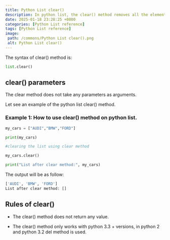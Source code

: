 ```yaml
---
title: Python List clear()
description: In python list, the clear() method removes all the elements from the given list.
date: 2025-01-18 23:28:25 +0800
categories: [Python List reference]
tags: [Python List reference]
image:
 path: /commons/Python List clear().png
 alt: Python List clear()
---
```


The syntax of clear() method is:

```python
list.clear()

```

<script type="text/javascript">
	atOptions = {
		'key' : '98858c4e91885e00ea9926beee01c03e',
		'format' : 'iframe',
		'height' : 90,
		'width' : 728,
		'params' : {}
	};
</script>
<script type="text/javascript" src="https://www.highperformanceformat.com/98858c4e91885e00ea9926beee01c03e/invoke.js"></script>
## clear() parameters

The clear method does not take any parameters as arguments.

Let see an example of the python list clear() method.

<script type="text/javascript">
	atOptions = {
		'key' : '98858c4e91885e00ea9926beee01c03e',
		'format' : 'iframe',
		'height' : 90,
		'width' : 728,
		'params' : {}
	};
</script>
<script type="text/javascript" src="https://www.highperformanceformat.com/98858c4e91885e00ea9926beee01c03e/invoke.js"></script>
### Example 1: How to use clear() method on python list.

```python
my_cars = ["AUDI","BMW","FORD"]

print(my_cars)

#clearing the list using clear method

my_cars.clear()

print("List after clear method:", my_cars)

```

The output will be as follow:

```python
['AUDI', 'BMW', 'FORD']
List after clear method: []

```

## Rules of clear() 

* The clear() method does not return any value.  
<script type="text/javascript">
	atOptions = {
		'key' : '98858c4e91885e00ea9926beee01c03e',
		'format' : 'iframe',
		'height' : 90,
		'width' : 728,
		'params' : {}
	};
</script>
<script type="text/javascript" src="https://www.highperformanceformat.com/98858c4e91885e00ea9926beee01c03e/invoke.js"></script>
* The clear() method only works with python 3.3 \+ versions, in python 2 and python 3.2 del method is used.